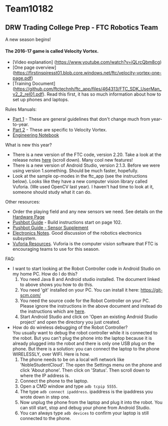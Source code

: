 # Team10182
## DRW Trading College Prep - FTC Robotics Team

A new season begins!

#### The 2016-17 game is called Velocity Vortex.

- [Video explanation] (https://www.youtube.com/watch?v=iQLrcQbm8cg)
- [One page overview] (https://firstinspiresst01.blob.core.windows.net/ftc/velocity-vortex-one-page.pdf)
- [Training Document] (https://github.com/ftctechnh/ftc_app/files/464313/FTC_SDK_UserMan_v2_2_rel01.pdf). Read this first, it has so much information about how to set up phones and laptops.

Rules Manuals:
- [Part 1](https://firstinspiresst01.blob.core.windows.net/ftc/game-manual-part-1.pdf) - These are general guidelines that don't change much from year-to-year.
- [Part 2](https://firstinspiresst01.blob.core.windows.net/ftc/game-manual-part-2.pdf) - These are specific to Velocity Vortex.
- [Engineering Notebook](http://www.firstinspires.org/sites/default/files/uploads/resource_library/ftc/engineering-notebook-guidelines.pdf)

What is new this year?
- There is a new version of the FTC code, version 2.20. Take a look at the release notes [here](https://github.com/ftctechnh/ftc_app) (scroll down). Many cool new features!
- There is a new version of Android Studio, version 2.1.3. Before we were using version 1.something. Should be much faster, hopefully.
- Look at the sample op-modes in the ftc_app (see the instructions below). Looks like they have a new computer vision library called Vuforia. (We used OpenCV last year). I haven't had time to look at it, someone should study what it can do.

Other resources:
- Order the playing field and any new sensors we need. See details on the [Hardware Page](Hardware.md)
- [Pushbot Guide](http://www.firstinspires.org/sites/default/files/uploads/resource_library/ftc/2016-2017-season/pushbot-build-guide.pdf) - Build instructions start on page 102.
- [Pushbot Guide - Sensor Supplement](http://www.firstinspires.org/sites/default/files/uploads/resource_library/ftc/pushbot-build-guide-tetrix-sensors-supplement.pdf)
- [Electronics Notes](https://firstinmaryland.org/images/docs/2016Docs/FTC_Kickoff/FTC_Wiring_and_ESD_2016_v1.pdf). Good discussion of the robotics electronics subsystem.
- [Vuforia Resources](vuforia.md). Vuforia is the computer vision software that FTC is encouraging teams to use for this season.

FAQ:
- I want to start looking at the Robot Controller code in Android Studio on my home PC. How do I do this?
     1. You need Java 8 and Android studio installed. The document linked to above shows you how to do this.
     2. You need 'git' installed on your PC. You can install it here: https://git-scm.com/
     3. You need the source code for the Robot Controller on your PC. Please ignore the instructions in the above document and instead do the instructions which are [here](GitQuickStart.md).
     4. Start Android Studio and click on 'Open an existing Android Studio project' and open the directory you just created.
- How do do wireless debugging of the Robot Controller?   
     You usually want to debug the robot controller while it is connected to the robot. But you can't plug the phone into the laptop because it is already plugged into the robot and there is only one USB plug on the phone. But there is a solution: you can connect the laptop to the phone WIRELESSLY, over WIFI. Here is how.
     1. The phone needs to be on a local wifi network like 'NobleStudentCloud'. The open the Settings menu on the phone and click 'About phone'. Then click on 'Status'. Then scroll down to where the IP address is.
     2. Connect the phone to the laptop.
     3. Open a CMD window and type `adb tcpip 5555`.
     4. The type `adb connect ipaddress`. ipaddress is the ipaddress you wrote down in step one.
     5. Now unplug the phone from the laptop and plug it into the robot. You can still start, stop and debug your phone from Android Studio.
     6. You can always type `adb devices` to confirm your laptop is still connected to the phone.
     
     

